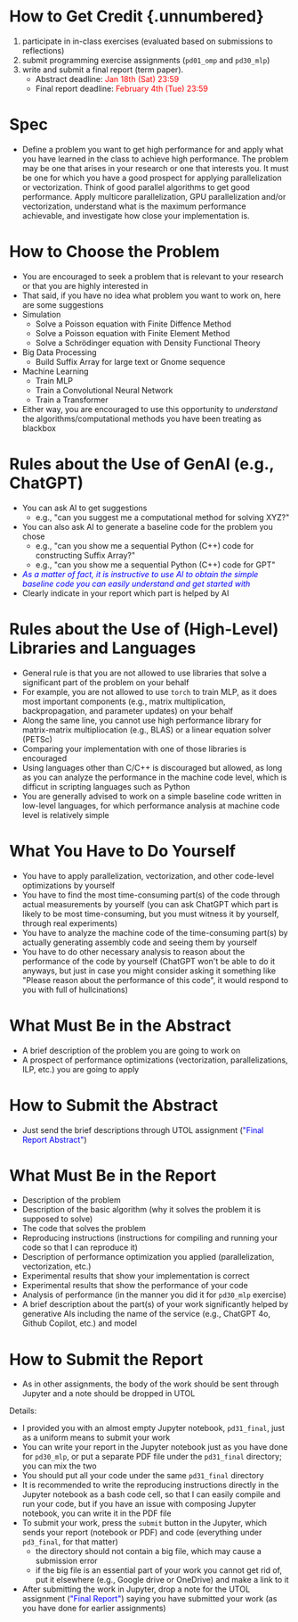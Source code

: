 <link rel="stylesheet" href="../scripts/style.css">

# How to Get Credit {.unnumbered}

1. participate in in-class exercises (evaluated based on submissions to reflections)
1. submit programming exercise assignments (`pd01_omp` and `pd30_mlp`)
1. write and submit a final report (term paper).
    * Abstract deadline: <font color="red">Jan 18th (Sat) 23:59</font>
    * Final report deadline: <font color="red">February 4th (Tue) 23:59</font>

# Spec

* Define a problem you want to get high performance for and apply what you have learned in the class to achieve high performance. The problem may be one that arises in your research or one that interests you. It must be one for which you have a good prospect for applying parallelization or vectorization. Think of good parallel algorithms to get good performance. Apply multicore parallelization, GPU parallelization and/or vectorization, understand what is the maximum performance achievable, and investigate how close your implementation is.

# How to Choose the Problem

* You are encouraged to seek a problem that is relevant to your research or that you are highly interested in
* That said, if you have no idea what problem you want to work on, here are some suggestions
* Simulation
  * Solve a Poisson equation with Finite Diffence Method
  * Solve a Poisson equation with Finite Element Method
  * Solve a Schrödinger equation with Density Functional Theory
* Big Data Processing
  * Build Suffix Array for large text or Gnome sequence
* Machine Learning
  * Train MLP
  * Train a Convolutional Neural Network
  * Train a Transformer
* Either way, you are encouraged to use this opportunity to _understand_ the algorithms/computational methods you have been treating as blackbox

# Rules about the Use of GenAI (e.g., ChatGPT)

* You can ask AI to get suggestions 
  * e.g., "can you suggest me a computational method for solving XYZ?"
* You can also ask AI to generate a baseline code for the problem you chose
  * e.g., "can you show me a sequential Python (C++) code for constructing Suffix Array?"
  * e.g., "can you show me a sequential Python (C++) code for GPT"
* <font color="blue">_As a matter of fact, it is instructive to use AI to obtain the simple baseline code you can easily understand and get started with_</font>
* Clearly indicate in your report which part is helped by AI
  
# Rules about the Use of (High-Level) Libraries and Languages

* General rule is that you are not allowed to use libraries that solve a significant part of the problem on your behalf
* For example, you are not allowed to use `torch` to train MLP, as it does most important components (e.g., matrix multiplication, backpropagation, and parameter updates) on your behalf
* Along the same line, you cannot use high performance library for matrix-matrix multipliocation (e.g., BLAS) or a linear equation solver (PETSc)
* Comparing your implementation with one of those libraries is encouraged
* Using languages other than C/C++ is discouraged but allowed, as long as you can analyze the performance in the machine code level, which is difficut in scripting languages such as Python
* You are generally advised to work on a simple baseline code written in low-level languages, for which performance analysis at machine code level is relatively simple

# What You Have to Do Yourself

* You have to apply parallelization, vectorization, and other code-level optimizations by yourself
* You have to find the most time-consuming part(s) of the code through actual measurements by yourself (you can ask ChatGPT which part is likely to be most time-consuming, but you must witness it by yourself, through real experiments)
* You have to analyze the machine code of the time-consuming part(s) by actually generating assembly code and seeing them by yourself
* You have to do other necessary analysis to reason about the performance of the code by yourself (ChatGPT won't be able to do it anyways, but just in case you might consider asking it something like "Please reason about the performance of this code", it would respond to you with full of hullcinations)

# What Must Be in the Abstract

* A brief description of the problem you are going to work on
* A prospect of performance optimizations (vectorization, parallelizations, ILP, etc.) you are going to apply

# How to Submit the Abstract

* Just send the brief descriptions through UTOL assignment (<font color="blue">"Final Report Abstract"</font>)

# What Must Be in the Report

* Description of the problem
* Description of the basic algorithm (why it solves the problem it is supposed to solve)
* The code that solves the problem
* Reproducing instructions (instructions for compiling and running your code so that I can reproduce it)
* Description of performance optimization you applied (parallelization, vectorization, etc.)
* Experimental results that show your implementation is correct
* Experimental results that show the performance of your code
* Analysis of performance (in the manner you did it for `pd30_mlp` exercise)
* A brief description about the part(s) of your work significantly helped by generative AIs including the name of the service (e.g., ChatGPT 4o, Github Copilot, etc.) and model

# How to Submit the Report

* As in other assignments, the body of the work should be sent through Jupyter and a note should be dropped in UTOL

Details:

* I provided you with an almost empty Jupyter notebook, `pd31_final`, just as a uniform means to submit your work
* You can write your report in the Jupyter notebook just as you have done for `pd30_mlp`, or put a separate PDF file under the `pd31_final` directory; you can mix the two
* You should put all your code under the same `pd31_final` directory
* It is recommended to write the reproducing instructions directly in the Jupyter notebook as a bash code cell, so that I can easily compile and run your code, but if you have an issue with composing Jupyter notebook, you can write it in the PDF file
* To submit your work, press the `submit` button in the Jupyter, which sends your report (notebook or PDF) and code (everything under `pd3_final`, for that matter)
  * the directory should not contain a big file, which may cause a submission error
  * if the big file is an essential part of your work you cannot get rid of, put it elsewhere (e.g., Google drive or OneDrive) and make a link to it
* After submitting the work in Jupyter, drop a note for the UTOL assignment (<font color="blue">"Final Report"</font>) saying you have submitted your work (as you have done for earlier assignments)


